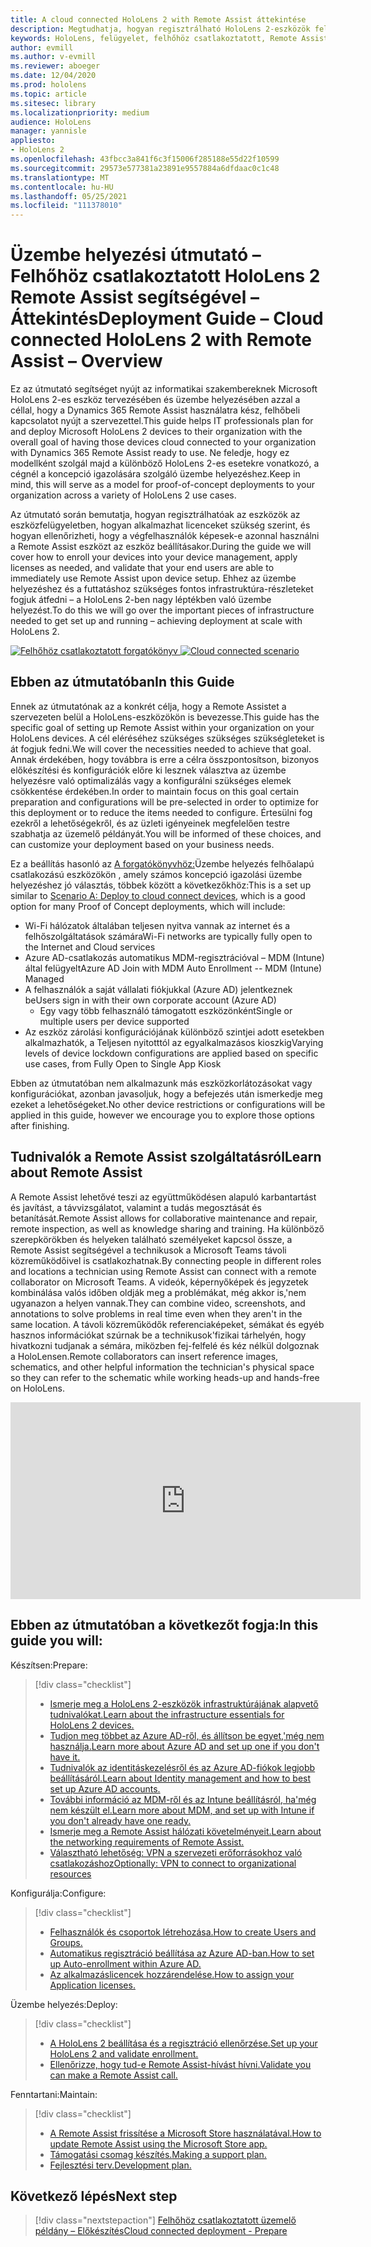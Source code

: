 ```yaml
---
title: A cloud connected HoloLens 2 with Remote Assist áttekintése
description: Megtudhatja, hogyan regisztrálható HoloLens 2-eszközök felhőhöz csatlakoztatott hálózaton keresztül a Dynamics 365 Remote Assist használatával.
keywords: HoloLens, felügyelet, felhőhöz csatlakoztatott, Remote Assist, AAD, Azure AD, MDM, Mobile Eszközkezelés
author: evmill
ms.author: v-evmill
ms.reviewer: aboeger
ms.date: 12/04/2020
ms.prod: hololens
ms.topic: article
ms.sitesec: library
ms.localizationpriority: medium
audience: HoloLens
manager: yannisle
appliesto:
- HoloLens 2
ms.openlocfilehash: 43fbcc3a841f6c3f15006f285188e55d22f10599
ms.sourcegitcommit: 29573e577381a23891e9557884a6dfdaac0c1c48
ms.translationtype: MT
ms.contentlocale: hu-HU
ms.lasthandoff: 05/25/2021
ms.locfileid: "111378010"
---
```

# <a name="deployment-guide--cloud-connected-hololens-2-with-remote-assist--overview"></a><span data-ttu-id="6fd64-104">Üzembe helyezési útmutató – Felhőhöz csatlakoztatott HoloLens 2 Remote Assist segítségével – Áttekintés</span><span class="sxs-lookup"><span data-stu-id="6fd64-104">Deployment Guide – Cloud connected HoloLens 2 with Remote Assist – Overview</span></span>

<span data-ttu-id="6fd64-105">Ez az útmutató segítséget nyújt az informatikai szakembereknek Microsoft HoloLens 2-es eszköz tervezésében és üzembe helyezésében azzal a céllal, hogy a Dynamics 365 Remote Assist használatra kész, felhőbeli kapcsolatot nyújt a szervezettel.</span><span class="sxs-lookup"><span data-stu-id="6fd64-105">This guide helps IT professionals plan for and deploy Microsoft HoloLens 2 devices to their organization with the overall goal of having those devices cloud connected to your organization with Dynamics 365 Remote Assist ready to use.</span></span> <span data-ttu-id="6fd64-106">Ne feledje, hogy ez modellként szolgál majd a különböző HoloLens 2-es esetekre vonatkozó, a cégnél a koncepció igazolására szolgáló üzembe helyezéshez.</span><span class="sxs-lookup"><span data-stu-id="6fd64-106">Keep in mind, this will serve as a model for proof-of-concept deployments to your organization across a variety of HoloLens 2 use cases.</span></span>

<span data-ttu-id="6fd64-107">Az útmutató során bemutatja, hogyan regisztrálhatóak az eszközök az eszközfelügyeletben, hogyan alkalmazhat licenceket szükség szerint, és hogyan ellenőrizheti, hogy a végfelhasználók képesek-e azonnal használni a Remote Assist eszközt az eszköz beállításakor.</span><span class="sxs-lookup"><span data-stu-id="6fd64-107">During the guide we will cover how to enroll your devices into your device management, apply licenses as needed, and validate that your end users are able to immediately use Remote Assist upon device setup.</span></span> <span data-ttu-id="6fd64-108">Ehhez az üzembe helyezéshez és a futtatáshoz szükséges fontos infrastruktúra-részleteket fogjuk átfedni – a HoloLens 2-ben nagy léptékben való üzembe helyezést.</span><span class="sxs-lookup"><span data-stu-id="6fd64-108">To do this we will go over the important pieces of infrastructure needed to get set up and running – achieving deployment at scale with HoloLens 2.</span></span>

<span data-ttu-id="6fd64-109">[![Felhőhöz csatlakoztatott forgatókönyv ](./images/deployment-guides-revised-scenario-a.png)](./images/deployment-guides-revised-scenario-a.png#lightbox)</span><span class="sxs-lookup"><span data-stu-id="6fd64-109">[ ![Cloud connected scenario](./images/deployment-guides-revised-scenario-a.png) ](./images/deployment-guides-revised-scenario-a.png#lightbox)</span></span>
## <a name="in-this-guide"></a><span data-ttu-id="6fd64-110">Ebben az útmutatóban</span><span class="sxs-lookup"><span data-stu-id="6fd64-110">In this Guide</span></span>

<span data-ttu-id="6fd64-111">Ennek az útmutatónak az a konkrét célja, hogy a Remote Assistet a szervezeten belül a HoloLens-eszközökön is bevezesse.</span><span class="sxs-lookup"><span data-stu-id="6fd64-111">This guide has the specific goal of setting up Remote Assist within your organization on your HoloLens devices.</span></span> <span data-ttu-id="6fd64-112">A cél eléréséhez szükséges szükséges szükségleteket is át fogjuk fedni.</span><span class="sxs-lookup"><span data-stu-id="6fd64-112">We will cover the necessities needed to achieve that goal.</span></span> <span data-ttu-id="6fd64-113">Annak érdekében, hogy továbbra is erre a célra összpontosítson, bizonyos előkészítési és konfigurációk előre ki lesznek választva az üzembe helyezésre való optimalizálás vagy a konfigurálni szükséges elemek csökkentése érdekében.</span><span class="sxs-lookup"><span data-stu-id="6fd64-113">In order to maintain focus on this goal certain preparation and configurations will be pre-selected in order to optimize for this deployment or to reduce the items needed to configure.</span></span> <span data-ttu-id="6fd64-114">Értesülni fog ezekről a lehetőségekről, és az üzleti igényeinek megfelelően testre szabhatja az üzemelő példányát.</span><span class="sxs-lookup"><span data-stu-id="6fd64-114">You will be informed of these choices, and can customize your deployment based on your business needs.</span></span>

<span data-ttu-id="6fd64-115">Ez a beállítás hasonló az [A forgatókönyvhöz:](https://docs.microsoft.com/hololens/common-scenarios#scenario-a)Üzembe helyezés felhőalapú csatlakozású eszközökön , amely számos koncepció igazolási üzembe helyezéshez jó választás, többek között a következőkhöz:</span><span class="sxs-lookup"><span data-stu-id="6fd64-115">This is a set up similar to [Scenario A: Deploy to cloud connect devices](https://docs.microsoft.com/hololens/common-scenarios#scenario-a), which is a good option for many Proof of Concept deployments, which will include:</span></span>

- <span data-ttu-id="6fd64-116">Wi-Fi hálózatok általában teljesen nyitva vannak az internet és a felhőszolgáltatások számára</span><span class="sxs-lookup"><span data-stu-id="6fd64-116">Wi-Fi networks are typically fully open to the Internet and Cloud services</span></span>
- <span data-ttu-id="6fd64-117">Azure AD-csatlakozás automatikus MDM-regisztrációval – MDM (Intune) által felügyelt</span><span class="sxs-lookup"><span data-stu-id="6fd64-117">Azure AD Join with MDM Auto Enrollment -- MDM (Intune) Managed</span></span>
- <span data-ttu-id="6fd64-118">A felhasználók a saját vállalati fiókjukkal (Azure AD) jelentkeznek be</span><span class="sxs-lookup"><span data-stu-id="6fd64-118">Users sign in with their own corporate account (Azure AD)</span></span>
  - <span data-ttu-id="6fd64-119">Egy vagy több felhasználó támogatott eszközönként</span><span class="sxs-lookup"><span data-stu-id="6fd64-119">Single or multiple users per device supported</span></span>
- <span data-ttu-id="6fd64-120">Az eszköz zárolási konfigurációjának különböző szintjei adott esetekben alkalmazhatók, a Teljesen nyitotttól az egyalkalmazásos kioszkig</span><span class="sxs-lookup"><span data-stu-id="6fd64-120">Varying levels of device lockdown configurations are applied based on specific use cases, from Fully Open to Single App Kiosk</span></span>



<span data-ttu-id="6fd64-121">Ebben az útmutatóban nem alkalmazunk más eszközkorlátozásokat vagy konfigurációkat, azonban javasoljuk, hogy a befejezés után ismerkedje meg ezeket a lehetőségeket.</span><span class="sxs-lookup"><span data-stu-id="6fd64-121">No other device restrictions or configurations will be applied in this guide, however we encourage you to explore those options after finishing.</span></span>

## <a name="learn-about-remote-assist"></a><span data-ttu-id="6fd64-122">Tudnivalók a Remote Assist szolgáltatásról</span><span class="sxs-lookup"><span data-stu-id="6fd64-122">Learn about Remote Assist</span></span>

<span data-ttu-id="6fd64-123">A Remote Assist lehetővé teszi az együttműködésen alapuló karbantartást és javítást, a távvizsgálatot, valamint a tudás megosztását és betanítását.</span><span class="sxs-lookup"><span data-stu-id="6fd64-123">Remote Assist allows for collaborative maintenance and repair, remote inspection, as well as knowledge sharing and training.</span></span> <span data-ttu-id="6fd64-124">Ha különböző szerepkörökben és helyeken található személyeket kapcsol össze, a Remote Assist segítségével a technikusok a Microsoft Teams távoli közreműködőivel is csatlakozhatnak.</span><span class="sxs-lookup"><span data-stu-id="6fd64-124">By connecting people in different roles and locations a technician using Remote Assist can connect with a remote collaborator on Microsoft Teams.</span></span> <span data-ttu-id="6fd64-125">A videók, képernyőképek és jegyzetek kombinálása valós időben oldják meg a problémákat, még akkor is,&#39;nem ugyanazon a helyen vannak.</span><span class="sxs-lookup"><span data-stu-id="6fd64-125">They can combine video, screenshots, and annotations to solve problems in real time even when they aren&#39;t in the same location.</span></span> <span data-ttu-id="6fd64-126">A távoli közreműködők referenciaképeket, sémákat és egyéb hasznos információkat szúrnak be a technikusok&#39;fizikai tárhelyén, hogy hivatkozni tudjanak a sémára, miközben fej-felfelé és kéz nélkül dolgoznak a HoloLensen.</span><span class="sxs-lookup"><span data-stu-id="6fd64-126">Remote collaborators can insert reference images, schematics, and other helpful information the technician&#39;s physical space so they can refer to the schematic while working heads-up and hands-free on HoloLens.</span></span>

<iframe width="560" height="315" src="https://www.youtube.com/embed/d3YT8j0yYl0" frameborder="0" allow="accelerometer; autoplay; clipboard-write; encrypted-media; gyroscope; picture-in-picture" allowfullscreen></iframe>

## <a name="in-this-guide-you-will"></a><span data-ttu-id="6fd64-127">Ebben az útmutatóban a következőt fogja:</span><span class="sxs-lookup"><span data-stu-id="6fd64-127">In this guide you will:</span></span>

<span data-ttu-id="6fd64-128">Készítsen:</span><span class="sxs-lookup"><span data-stu-id="6fd64-128">Prepare:</span></span>

> [!div class="checklist"]
> - [<span data-ttu-id="6fd64-129">Ismerje meg a HoloLens 2-eszközök infrastruktúrájának alapvető tudnivalókat.</span><span class="sxs-lookup"><span data-stu-id="6fd64-129">Learn about the infrastructure essentials for HoloLens 2 devices.</span></span>](hololens2-cloud-connected-prepare.md#infrastructure-essentials)
> - [<span data-ttu-id="6fd64-130">Tudjon meg többet az Azure AD-ről, és állítson be egyet,&#39;még nem használja.</span><span class="sxs-lookup"><span data-stu-id="6fd64-130">Learn more about Azure AD and set up one if you don&#39;t have it.</span></span>](hololens2-cloud-connected-prepare.md#azure-active-directory)
> - [<span data-ttu-id="6fd64-131">Tudnivalók az identitáskezelésről és az Azure AD-fiókok legjobb beállításáról.</span><span class="sxs-lookup"><span data-stu-id="6fd64-131">Learn about Identity management and how to best set up Azure AD accounts.</span></span>](hololens2-cloud-connected-prepare.md#identity-management)
> - [<span data-ttu-id="6fd64-132">További információ az MDM-ről és az Intune beállításról, ha&#39;még nem készült el.</span><span class="sxs-lookup"><span data-stu-id="6fd64-132">Learn more about MDM, and set up with Intune if you don&#39;t already have one ready.</span></span>](hololens2-cloud-connected-prepare.md#mobile-device-management)
> - [<span data-ttu-id="6fd64-133">Ismerje meg a Remote Assist hálózati követelményeit.</span><span class="sxs-lookup"><span data-stu-id="6fd64-133">Learn about the networking requirements of Remote Assist.</span></span>](hololens2-cloud-connected-prepare.md#network)
> - [<span data-ttu-id="6fd64-134">Választható lehetőség: VPN a szervezeti erőforrásokhoz való csatlakozáshoz</span><span class="sxs-lookup"><span data-stu-id="6fd64-134">Optionally: VPN to connect to organizational resources</span></span>](/hololens2-cloud-connected-prepare.md#optional-connect-your-hololens-to-vpn)

<span data-ttu-id="6fd64-135">Konfigurálja:</span><span class="sxs-lookup"><span data-stu-id="6fd64-135">Configure:</span></span>

> [!div class="checklist"]
> - [<span data-ttu-id="6fd64-136">Felhasználók és csoportok létrehozása.</span><span class="sxs-lookup"><span data-stu-id="6fd64-136">How to create Users and Groups.</span></span>](hololens2-cloud-connected-configure.md#azure-users-and-groups)
> - [<span data-ttu-id="6fd64-137">Automatikus regisztráció beállítása az Azure AD-ban.</span><span class="sxs-lookup"><span data-stu-id="6fd64-137">How to set up Auto-enrollment within Azure AD.</span></span>](hololens2-cloud-connected-configure.md#auto-enrollment-on-hololens-2)
> - [<span data-ttu-id="6fd64-138">Az alkalmazáslicencek hozzárendelése.</span><span class="sxs-lookup"><span data-stu-id="6fd64-138">How to assign your Application licenses.</span></span>](hololens2-cloud-connected-configure.md#application-licenses)

<span data-ttu-id="6fd64-139">Üzembe helyezés:</span><span class="sxs-lookup"><span data-stu-id="6fd64-139">Deploy:</span></span>

> [!div class="checklist"]
> - [<span data-ttu-id="6fd64-140">A HoloLens 2 beállítása és a regisztráció ellenőrzése.</span><span class="sxs-lookup"><span data-stu-id="6fd64-140">Set up your HoloLens 2 and validate enrollment.</span></span>](hololens2-cloud-connected-deploy.md#enrollment-validation)
> - [<span data-ttu-id="6fd64-141">Ellenőrizze, hogy tud-e Remote Assist-hívást hívni.</span><span class="sxs-lookup"><span data-stu-id="6fd64-141">Validate you can make a Remote Assist call.</span></span>](hololens2-cloud-connected-deploy.md#remote-assist-call-validation)

<span data-ttu-id="6fd64-142">Fenntartani:</span><span class="sxs-lookup"><span data-stu-id="6fd64-142">Maintain:</span></span>

> [!div class="checklist"]
> - [<span data-ttu-id="6fd64-143">A Remote Assist frissítése a Microsoft Store használatával.</span><span class="sxs-lookup"><span data-stu-id="6fd64-143">How to update Remote Assist using the Microsoft Store app.</span></span>](hololens2-cloud-connected-maintain.md#updates)
> - [<span data-ttu-id="6fd64-144">Támogatási csomag készítés.</span><span class="sxs-lookup"><span data-stu-id="6fd64-144">Making a support plan.</span></span>](hololens2-cloud-connected-maintain.md#support-plan)
> - [<span data-ttu-id="6fd64-145">Fejlesztési terv.</span><span class="sxs-lookup"><span data-stu-id="6fd64-145">Development plan.</span></span>](hololens2-cloud-connected-maintain.md#development-plan)

## <a name="next-step"></a><span data-ttu-id="6fd64-146">Következő lépés</span><span class="sxs-lookup"><span data-stu-id="6fd64-146">Next step</span></span>

> [!div class="nextstepaction"]
> [<span data-ttu-id="6fd64-147">Felhőhöz csatlakoztatott üzemelő példány – Előkészítés</span><span class="sxs-lookup"><span data-stu-id="6fd64-147">Cloud connected deployment - Prepare</span></span>](hololens2-cloud-connected-prepare.md)

